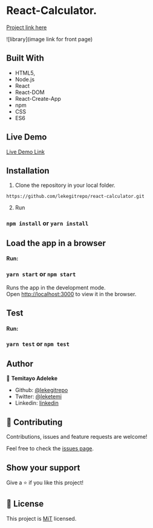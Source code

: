 # React-Calculator.

[Project link here]()

![library](image link for front page)

## Built With

- HTML5,
- Node.js
- React
- React-DOM
- React-Create-App
- npm
- CSS
- ES6

## Live Demo

[Live Demo Link](https://react-magic-calculator.herokuapp.com/)

## Installation

1. Clone the repository in your local folder.

```
https://github.com/lekegitrepo/react-calculator.git
```

2. Run

### `npm install` or `yarn install`

## Load the app in a browser

#### Run:

### `yarn start` or `npm start`

Runs the app in the development mode.<br />
Open [http://localhost:3000](http://localhost:3000) to view it in the browser.

## Test

#### Run:

### `yarn test` or `npm test`


## Author

👤 **Temitayo Adeleke**

- Github: [@lekegitrepo](https://github.com/lekegitrepo)
- Twitter: [@leketemi](https://twitter.com/leketemi)
- Linkedin: [linkedin](https://www.linkedin.com/in/temitayo-adeleke/)

## 🤝 Contributing

Contributions, issues and feature requests are welcome!

Feel free to check the [issues page](https://github.com/lekegitrepo/react-calculator/issues).

## Show your support

Give a ⭐️ if you like this project!

## 📝 License

This project is [MiT](https://opensource.org/licenses/MIT) licensed.

